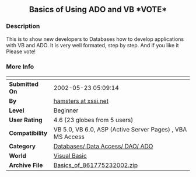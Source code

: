 ﻿<div align="center">

## Basics of Using ADO and VB \*VOTE\*


</div>

### Description

This is to show new developers to Databases how to develop applications with VB and ADO. It is very well formated, step by step. And if you like it Please vote!
 
### More Info
 


<span>             |<span>
---                |---
**Submitted On**   |2002-05-23 05:09:14
**By**             |[hamsters at xssi\.net](https://github.com/Planet-Source-Code/PSCIndex/blob/master/ByAuthor/hamsters-at-xssi-net.md)
**Level**          |Beginner
**User Rating**    |4.6 (23 globes from 5 users)
**Compatibility**  |VB 5\.0, VB 6\.0, ASP \(Active Server Pages\) , VBA MS Access
**Category**       |[Databases/ Data Access/ DAO/ ADO](https://github.com/Planet-Source-Code/PSCIndex/blob/master/ByCategory/databases-data-access-dao-ado__1-6.md)
**World**          |[Visual Basic](https://github.com/Planet-Source-Code/PSCIndex/blob/master/ByWorld/visual-basic.md)
**Archive File**   |[Basics\_of\_861775232002\.zip](https://github.com/Planet-Source-Code/hamsters-at-xssi-net-basics-of-using-ado-and-vb-vote__1-35023/archive/master.zip)








